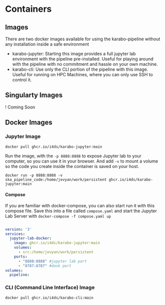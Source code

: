# Containers

## Images

There are two docker images available for using the karabo-pipeline without any installation inside a safe environment

- karabo-jupyter: Starting this image provides a full jupyter lab environment with the pipeline pre-installed. Useful for playing around with the pipeline with no commitment and hassle on your own machine.
- karabo-cli: Use only the CLI portion of the pipeline with this image. Useful for running on HPC Machines, where you can only use SSH to control it.


## Singularty Images

! Coming Soon

## Docker Images

### Jupyter Image


```shell
docker pull ghcr.io/i4ds/karabo-jupyter:main
```

Run the image, with the ``-p 8888:8888`` to expose Jupyter lab to your computer, so you can use it in your browser. And add `-v` to mount a volume so the code you create inside the container is saved on your host.

```shell
docker run -p 8888:8888 -v ska_pipeline_code:/home/jovyan/work/persistent ghcr.io/i4ds/karabo-jupyter:main
```

#### Compose

If you are familiar with docker-compose, you can also start run it with this compose file. Save this into a file called ``compose.yaml`` and start the Jupyter Lab Server with ``docker-compose -f compose.yaml up``

```yaml

version: '3'
services:
  jupyter-lab-docker:
    image: ghcr.io/i4ds/karabo-jupyter:main
    volumes:
      - src:/home/jovyan/work/persistent
    ports:
      - "8888:8888" #jupyter lab port
      - "8787:8787" #dask port
volumes:
  pipeline:
```



### CLI (Command Line Interface) Image

```shell
docker pull ghcr.io/i4ds/karabo-cli:main
```
